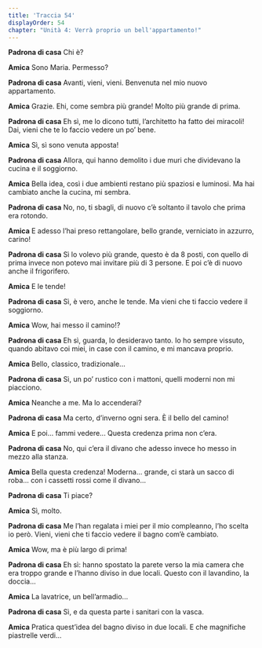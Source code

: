 ```yaml
---
title: 'Traccia 54'
displayOrder: 54
chapter: "Unità 4: Verrà proprio un bell'appartamento!"
---
```


**Padrona di casa** Chi è?

**Amica** Sono Maria. Permesso?

**Padrona di casa** Avanti, vieni, vieni. Benvenuta nel mio nuovo appartamento.

**Amica** Grazie. Ehi, come sembra più grande! Molto più grande di prima.

**Padrona di casa** Eh sì, me lo dicono tutti, l’architetto ha fatto dei miracoli! Dai, vieni che te lo faccio vedere un po’ bene.

**Amica** Sì, sì sono venuta apposta!

**Padrona di casa** Allora, qui hanno demolito i due muri che dividevano la cucina e il soggiorno.

**Amica** Bella idea, così i due ambienti restano più spaziosi e luminosi. Ma hai cambiato anche la cucina, mi sembra.

**Padrona di casa** No, no, ti sbagli, di nuovo c’è soltanto il tavolo che prima era rotondo.

**Amica** E adesso l’hai preso rettangolare, bello grande, verniciato in azzurro, carino!

**Padrona di casa** Sì lo volevo più grande, questo è da 8 posti, con quello di prima invece non potevo mai invitare più di 3 persone. E poi c’è di nuovo anche il frigorifero.

**Amica** E le tende!

**Padrona di casa** Sì, è vero, anche le tende. Ma vieni che ti faccio vedere il soggiorno.

**Amica** Wow, hai messo il camino!?

**Padrona di casa** Eh sì, guarda, lo desideravo tanto. Io ho sempre vissuto, quando abitavo coi miei, in case con il camino, e mi mancava proprio.

**Amica** Bello, classico, tradizionale...

**Padrona di casa** Sì, un po’ rustico con i mattoni, quelli moderni non mi piacciono.

**Amica** Neanche a me. Ma lo accenderai?

**Padrona di casa** Ma certo, d’inverno ogni sera. È il bello del camino!

**Amica** E poi... fammi vedere... Questa credenza prima non c’era.

**Padrona di casa** No, qui c’era il divano che adesso invece ho messo in mezzo alla stanza.

**Amica** Bella questa credenza! Moderna... grande, ci starà un sacco di roba... con i cassetti rossi come il divano...

**Padrona di casa** Ti piace?

**Amica** Sì, molto.

**Padrona di casa** Me l’han regalata i miei per il mio compleanno, l’ho scelta io però. Vieni, vieni che ti faccio vedere il bagno com’è cambiato.

**Amica** Wow, ma è più largo di prima!

**Padrona di casa** Eh sì: hanno spostato la parete verso la mia camera che era troppo grande e l’hanno diviso in due locali. Questo con il lavandino, la doccia...

**Amica** La lavatrice, un bell’armadio...

**Padrona di casa** Sì, e da questa parte i sanitari con la vasca.

**Amica** Pratica quest’idea del bagno diviso in due locali. E che magnifiche piastrelle verdi...
